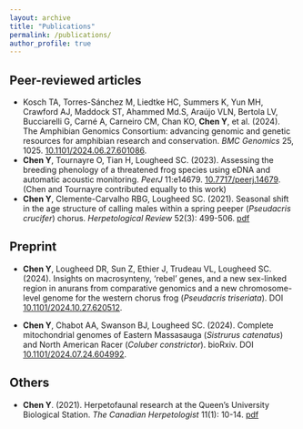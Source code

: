 ```yaml
---
layout: archive
title: "Publications"
permalink: /publications/
author_profile: true
---
```


## Peer-reviewed articles
*  Kosch TA, Torres-Sánchez M, Liedtke HC, Summers K, Yun MH, Crawford AJ, Maddock ST, Ahammed Md.S, Araújo VLN, Bertola LV, Bucciarelli G, Carné A, Carneiro CM, Chan KO, **Chen Y**, et al. (2024). The Amphibian Genomics Consortium: advancing genomic and genetic resources for amphibian research and conservation. <i>BMC Genomics</i> 25, 1025. <a href="https://doi.org/10.1186/s12864-024-10899-7"> 10.1101/2024.06.27.601086</a>.
*  **Chen Y**, Tournayre O, Tian H, Lougheed SC. (2023). Assessing the breeding phenology of a threatened frog species using eDNA and automatic acoustic monitoring. <i>PeerJ</i> 11:e14679. <a href="https://peerj.com/articles/14679/"> 10.7717/peerj.14679</a>. (Chen and Tournayre contributed equally to this work)
*  **Chen Y**, Clemente-Carvalho RBG, Lougheed SC. (2021). Seasonal shift in the age structure of calling males within a spring peeper (<i>Pseudacris crucifer</i>) chorus. <i>Herpetological Review</i> 52(3): 499-506. [pdf](https://YingChen94.github.io/files/Chen.etal.2021.pdf)

## Preprint
*  **Chen Y**, Lougheed DR, Sun Z, Ethier J, Trudeau VL, Lougheed SC. (2024). Insights on macrosynteny, ‘rebel’ genes, and a new sex-linked region in anurans from comparative genomics and a new chromosome-level genome for the western chorus frog (*Pseudacris triseriata*). DOI <a href="https://doi.org/10.1101/2024.10.27.620512"> 10.1101/2024.10.27.620512</a>.

*  **Chen Y**, Chabot AA, Swanson BJ, Lougheed SC. (2024). Complete mitochondrial genomes of Eastern Massasauga (<i>Sistrurus catenatus</i>) and North American Racer (<i>Coluber constrictor</i>). bioRxiv. DOI <a href="https://doi.org/10.1101/2024.07.24.604992"> 10.1101/2024.07.24.604992</a>. 

## Others
*  **Chen Y**. (2021). Herpetofaunal research at the Queen’s University Biological Station. <i>The Canadian Herpetologist</i> 11(1): 10-14. [pdf](https://YingChen94.github.io/files/QUBS-herps.pdf)








